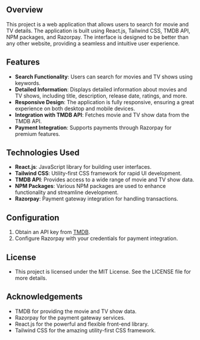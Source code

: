 ## Overview

This project is a web application that allows users to search for movie and TV details. The application is built using React.js, Tailwind CSS, TMDB API, NPM packages, and Razorpay. The interface is designed to be better than any other website, providing a seamless and intuitive user experience.

## Features

- **Search Functionality**: Users can search for movies and TV shows using keywords.
- **Detailed Information**: Displays detailed information about movies and TV shows, including title, description, release date, ratings, and more.
- **Responsive Design**: The application is fully responsive, ensuring a great experience on both desktop and mobile devices.
- **Integration with TMDB API**: Fetches movie and TV show data from the TMDB API.
- **Payment Integration**: Supports payments through Razorpay for premium features.

## Technologies Used

- **React.js**: JavaScript library for building user interfaces.
- **Tailwind CSS**: Utility-first CSS framework for rapid UI development.
- **TMDB API**: Provides access to a wide range of movie and TV show data.
- **NPM Packages**: Various NPM packages are used to enhance functionality and streamline development.
- **Razorpay**: Payment gateway integration for handling transactions.

## Configuration

1. Obtain an API key from [TMDB](https://www.themoviedb.org/documentation/api).
2. Configure Razorpay with your credentials for payment integration.

## License

- This project is licensed under the MIT License. See the LICENSE file for more details.

## Acknowledgements

- TMDB for providing the movie and TV show data.
- Razorpay for the payment gateway services.
- React.js for the powerful and flexible front-end library.
- Tailwind CSS for the amazing utility-first CSS framework.
